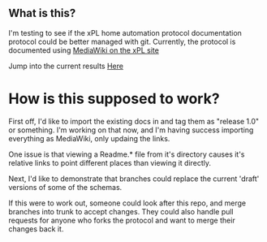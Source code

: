 ## What is this?
I'm testing to see if the xPL home automation protocol documentation protocol could be better managed with git. Currently, the protocol is documented using [MediaWiki on the xPL site](http://xplproject.org.uk/wiki/index.php/Project_documentation)

Jump into the current results [Here](xPL)

# How is this supposed to work?
First off, I'd like to import the existing docs in and tag them as "release 1.0" or something. I'm working on that now, and I'm having success importing everything as MediaWiki, only updaing the links.

One issue is that viewing  a Readme.* file from it's directory causes it's relative links to point different places than viewing it directly.

Next, I'd like to demonstrate that branches could replace the current 'draft' versions of some of the schemas.

If this were to work out, someone could look after this repo, and merge branches into trunk to accept changes. They could also handle pull requests for anyone who forks the protocol and want to merge their changes back it.
